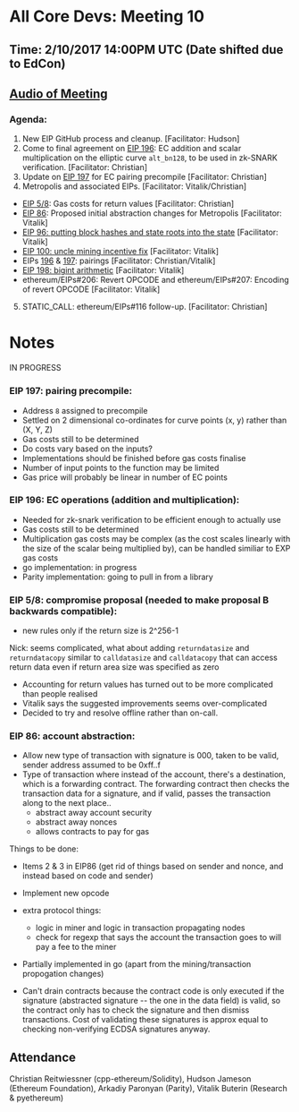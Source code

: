 # All Core Devs: Meeting 10
## Time: 2/10/2017 14:00PM UTC (Date shifted due to EdCon)
## [Audio of Meeting](https://youtu.be/huYl7eOlKJE)

### Agenda:

1. New EIP GitHub process and cleanup. [Facilitator: Hudson]
2. Come to final agreement on [EIP 196](https://github.com/ethereum/EIPs/issues/196): EC addition and scalar multiplication on the elliptic curve `alt_bn128`, to be used in zk-SNARK verification. [Facilitator: Christian]
3. Update on [EIP 197](https://github.com/ethereum/EIPs/issues/197) for EC pairing precompile [Facilitator: Christian]
4. Metropolis and associated EIPs. [Facilitator: Vitalik/Christian]
* [EIP 5/8](https://github.com/ethereum/EIPs/issues/8): Gas costs for return values [Facilitator: Christian]
* [EIP 86](https://github.com/ethereum/EIPs/issues/86): Proposed initial abstraction changes for Metropolis  [Facilitator: Vitalik]
* [EIP 96: putting block hashes and state roots into the state](https://github.com/ethereum/EIPs/issues/98)  [Facilitator: Vitalik]
* [EIP 100: uncle mining incentive fix](https://github.com/ethereum/EIPs/issues/100)  [Facilitator: Vitalik]  
* EIPs [196](https://github.com/ethereum/EIPs/issues/196) & [197](https://github.com/ethereum/EIPs/issues/197): pairings [Facilitator: Christian/Vitalik]
* [EIP 198: bigint arithmetic](https://github.com/ethereum/EIPs/pull/198)  [Facilitator: Vitalik]
* ethereum/EIPs#206: Revert OPCODE and  ethereum/EIPs#207: Encoding of revert OPCODE [Facilitator: Vitalik]
5. STATIC_CALL: ethereum/EIPs#116 follow-up. [Facilitator: Christian]

# Notes

IN PROGRESS

### EIP 197: pairing precompile:
- Address `8` assigned to precompile
- Settled on 2 dimensional co-ordinates for curve points (x, y) rather than (X, Y, Z)
- Gas costs still to be determined
- Do costs vary based on the inputs?
- Implementations should be finished before gas costs finalise
- Number of input points to the function may be limited
- Gas price will probably be linear in number of EC points

### EIP 196: EC operations (addition and multiplication): 
- Needed for zk-snark verification to be efficient enough to actually use
- Gas costs still to be determined
- Multiplication gas costs may be complex (as the cost scales linearly with the size of the scalar being multiplied by), can be handled similiar to EXP gas costs
- go implementation: in progress
- Parity implementation: going to pull in from a library

### EIP 5/8: compromise proposal (needed to make proposal B backwards compatible): 
- new rules only if the return size is 2^256-1

Nick: seems complicated, what about adding `returndatasize` and `returndatacopy` similar to `calldatasize` and `calldatacopy` 
that can access return data even if return area size was specified as zero

- Accounting for return values has turned out to be more complicated than people realised
- Vitalik says the suggested improvements seems over-complicated
- Decided to try and resolve offline rather than on-call.

### EIP 86: account abstraction:
- Allow new type of transaction with signature is 000, taken to be valid, sender address assumed to be 0xff..f
- Type of transaction where instead of the account, there's a destination, which is a forwarding contract. The forwarding contract then checks the transaction data for a signature, and if valid, passes the transaction along to the next place..
   - abstract away account security
   - abstract away nonces
   - allows contracts to pay for gas

Things to be done:
- Items 2 & 3 in EIP86 (get rid of things based on sender and nonce, and instead based on code and sender)
- Implement new opcode
- extra protocol things:
   - logic in miner and logic in transaction propagating nodes
   - check for regexp that says the account the transaction goes to will pay a fee to the miner
   
 
 - Partially implemented in go (apart from the mining/transaction propogation changes)
 - Can't drain contracts because the contract code is only executed if the signature (abstracted signature -- the one in the data field) is valid, so the contract only has to check the signature and then dismiss transactions. Cost of validating these signatures is approx equal to checking non-verifying ECDSA signatures anyway.


## Attendance

Christian Reitwiessner (cpp-ethereum/Solidity),
Hudson Jameson (Ethereum Foundation),
Arkadiy Paronyan (Parity),
Vitalik Buterin (Research & pyethereum)
